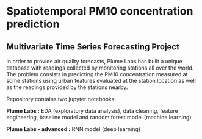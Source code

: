 # Spatiotemporal PM10 concentration prediction

## Multivariate Time Series Forecasting Project

In order to provide air quality forecasts, Plume Labs has built a unique database with readings collected by monitoring stations all over the world. The problem consists in predicting the PM10 concentration measured at some stations using urban features evaluated at the station location as well as the readings provided by the stations nearby. 


Repository contains two jupyter notebooks:

<b>Plume Labs :</b> EDA (exploratory data analysis), data cleaning, feature engineering, baseline model and random forest model (machine learning)

<b>Plume Labs - advanced :</b> RNN model (deep learning)
